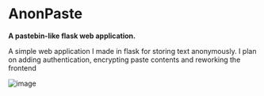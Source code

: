 # AnonPaste
**A pastebin-like flask web application.**


A simple web application I made in flask for storing text anonymously.
I plan on adding authentication, encrypting paste contents and reworking the frontend



![image](https://media.discordapp.net/attachments/966422575376924702/976599864643293284/unknown.png)

